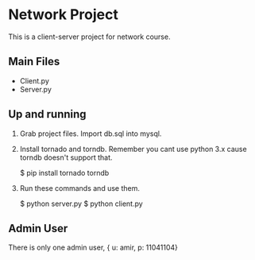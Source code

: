 # Network Project

This is a client-server project for network course.


## Main Files

 - Client.py
 - Server.py

## Up and running

 1. Grab project files. Import db.sql into mysql.
 2. Install tornado and torndb. Remember you cant use python 3.x cause torndb doesn't support that.
 

    $ pip install tornado torndb
  

 3. Run these commands and use them.
 

    $ python server.py
    $ python client.py

## Admin User

There is only one admin user, { u: amir, p: 11041104}

